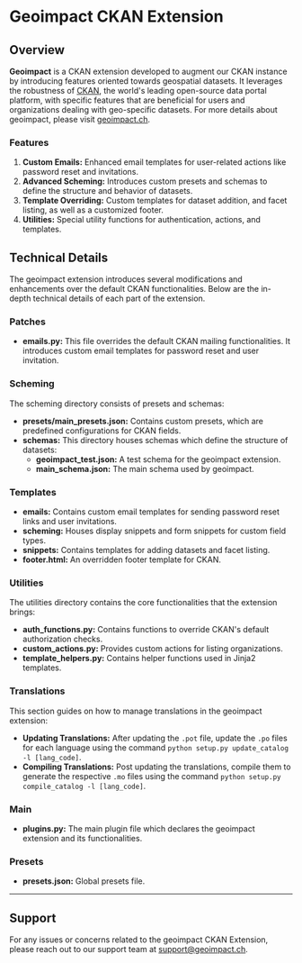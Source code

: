 # Geoimpact CKAN Extension
## Overview
**Geoimpact** is a CKAN extension developed to augment our CKAN instance by introducing features oriented towards geospatial datasets. It leverages the robustness of [CKAN](https://ckan.org/), the world's leading open-source data portal platform, with specific features that are beneficial for users and organizations dealing with geo-specific datasets. For more details about geoimpact, please visit [geoimpact.ch](https://www.geoimpact.ch/).
### Features
1. **Custom Emails:** Enhanced email templates for user-related actions like password reset and invitations.
2. **Advanced Scheming:** Introduces custom presets and schemas to define the structure and behavior of datasets.
3. **Template Overriding:** Custom templates for dataset addition, and facet listing, as well as a customized footer.
4. **Utilities:** Special utility functions for authentication, actions, and templates.
## Technical Details
The geoimpact extension introduces several modifications and enhancements over the default CKAN functionalities. Below are the in-depth technical details of each part of the extension.
### Patches
- **emails.py:** This file overrides the default CKAN mailing functionalities. It introduces custom email templates for password reset and user invitation.
### Scheming
The scheming directory consists of presets and schemas:
- **presets/main_presets.json:** Contains custom presets, which are predefined configurations for CKAN fields.
- **schemas:** This directory houses schemas which define the structure of datasets:
  - **geoimpact_test.json:** A test schema for the geoimpact extension.
  - **main_schema.json:** The main schema used by geoimpact.
### Templates
- **emails:** Contains custom email templates for sending password reset links and user invitations.
- **scheming:** Houses display snippets and form snippets for custom field types.
- **snippets:** Contains templates for adding datasets and facet listing.
- **footer.html:** An overridden footer template for CKAN.
### Utilities
The utilities directory contains the core functionalities that the extension brings:
- **auth_functions.py:** Contains functions to override CKAN's default authorization checks.
- **custom_actions.py:** Provides custom actions for listing organizations.
- **template_helpers.py:** Contains helper functions used in Jinja2 templates.
### Translations
This section guides on how to manage translations in the geoimpact extension:
- **Updating Translations:** After updating the `.pot` file, update the `.po` files for each language using the command `python setup.py update_catalog -l [lang_code]`.
- **Compiling Translations:** Post updating the translations, compile them to generate the respective `.mo` files using the command `python setup.py compile_catalog -l [lang_code]`.
### Main
- **plugins.py:** The main plugin file which declares the geoimpact extension and its functionalities.
### Presets
- **presets.json:** Global presets file.
---
## Support
For any issues or concerns related to the geoimpact CKAN Extension, please reach out to our support team at support@geoimpact.ch.